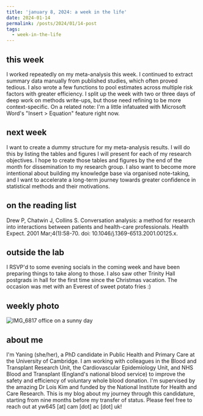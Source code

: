 ```yaml
---
title: 'january 8, 2024: a week in the life'
date: 2024-01-14
permalink: /posts/2024/01/14-post
tags:
  - week-in-the-life
---
```


this week
------
I worked repeatedly on my meta-analysis this week. I continued to extract summary data manually from published studies, which often proved tedious. I also wrote a few functions to pool estimates across multiple risk factors with greater efficiency. I split up the week with two or three days of deep work on methods write-ups, but those need refining to be more context-specific. On a related note: I'm a little infatuated with Microsoft Word's "Insert > Equation" feature right now.

next week
------
I want to create a dummy structure for my meta-analysis results. I will do this by listing the tables and figures I will present for each of my research objectives. I hope to create those tables and figures by the end of the month for dissemination to my research group. I also want to become more intentional about building my knowledge base via organised note-taking, and I want to accelerate a long-term journey towards greater confidence in statistical methods and their motivations.

on the reading list
------
Drew P, Chatwin J, Collins S. Conversation analysis: a method for research into interactions between patients and health-care professionals. Health Expect. 2001 Mar;4(1):58-70. doi: 10.1046/j.1369-6513.2001.00125.x.

outside the lab
------
I RSVP'd to some evening socials in the coming week and have been preparing things to take along to those. I also saw other Trinity Hall postgrads in hall for the first time since the Christmas vacation. The occasion was met with an Everest of sweet potato fries :) 

weekly photo
------
![IMG_6817](https://github.com/yaning-wu/yaning-wu.github.io/assets/145920710/edea481a-cee2-467b-ae47-14d1637ddf34)
office on a sunny day

about me
------
I'm Yaning (she/her), a PhD candidate in Public Health and Primary Care at the University of Cambridge. I am working with colleagues in the Blood and Transplant Research Unit, the Cardiovascular Epidemiology Unit, and NHS Blood and Transplant (England's national blood service) to improve the safety and efficiency of voluntary whole blood donation. I'm supervised by the amazing Dr Lois Kim and funded by the National Institute for Health and Care Research. This is my blog about my journey through this candidature, starting from nine months before my transfer of status. Please feel free to reach out at yw645 [at] cam [dot] ac [dot] uk!

